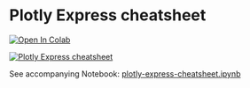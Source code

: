# Plotly Express cheatsheet

[![Open In Colab](https://colab.research.google.com/assets/colab-badge.svg)](https://colab.research.google.com/github/FranzDiebold/plotly-express-cheatsheet/blob/main/plotly-express-cheatsheet.ipynb)

[![Plotly Express cheatsheet](https://franzdiebold.github.io/plotly-express-cheatsheet/Plotly_Express_cheatsheet.png)](https://franzdiebold.github.io/plotly-express-cheatsheet/Plotly_Express_cheatsheet.pdf)

See accompanying Notebook: [plotly-express-cheatsheet.ipynb](plotly-express-cheatsheet.ipynb)
